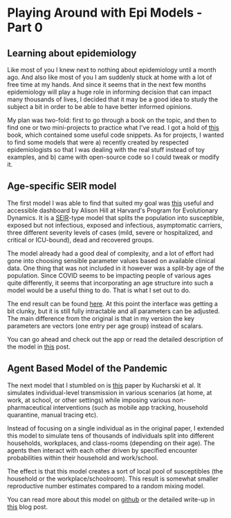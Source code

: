 # Playing Around with Epi Models - Part 0


## Learning about epidemiology

Like most of you I knew next to nothing about epidemiology until a month ago. And also like most of you I am suddenly stuck at home with a lot of free time at my hands. And since it seems that in the next few months epidemiology will play a huge role in informing decision that can impact many thousands of lives, I decided that it may be a good idea to study the subject a bit in order to be able to have better informed opinions.

My plan was two-fold: first to go through a book on the topic, and then to find one or two mini-projects to practice what I've read. I got a hold of [this](https://www.springer.com/gp/book/9783319974866) book, which contained some useful code snippets. As for projects, I wanted to find some models that were a) recently created by respected epidemiologists so that I was dealing with the real stuff instead of toy examples, and b) came with open-source code so I could tweak or modify it.

## Age-specific SEIR model

The first model I was able to find that suited my goal was [this](https://alhill.shinyapps.io/COVID19seir/) useful and accessible dashboard by Alison Hill at Harvard's Program for Evolutionary Dynamics. It is a [SEIR](https://en.wikipedia.org/wiki/Compartmental_models_in_epidemiology)-type model that splits the population into susceptible, exposed but not infectious, exposed and infectious, asymptomatic carriers, three different severity levels of cases (mild, severe or hospitalized, and critical or ICU-bound), dead and recovered groups. 

The model already had a good deal of complexity, and a lot of effort had gone into choosing sensible parameter values based on available clinical data. One thing that was not included in it however was a split-by age of the population. 
Since COVID seems to be impacting people of various ages quite differently, it seems that incorporating an age structure into such a model would be a useful thing to do. That is what I set out to do. 

The end result can be found [here](https://demirev.shinyapps.io/SIRinterventions/). At this point the interface was getting a bit clunky, but it is still fully intractable and all parameters can be adjusted. The main difference from the original is that in my version the key parameters are vectors (one entry per age group) instead of scalars.

You can go ahead and check out the app or read the detailed description of the model in [this]() post.

## Agent Based Model of the Pandemic

The next model that I stumbled on is [this](https://www.thelancet.com/journals/laninf/article/PIIS1473-3099(20)30457-6/fulltext) paper by Kucharski et al. It simulates individual-level transmission in various scenarios (at home, at work, at school, or other settings) while imposing various non-pharmaceutical interventions (such as mobile app tracking, household quarantine, manual tracing etc).

Instead of focusing on a single individual as in the original paper, I extended this model to simulate tens of thousands of individuals split into different households, workplaces, and class-rooms (depending on their age). The agents then interact with each other driven by specified encounter probabilities within their household and work/school.

The effect is that this model creates a sort of local pool of susceptibles (the household or the workplace/schoolroom). This result is somewhat smaller reproductive number estimates compared to a random mixing model.

You can read more about this model on [github](https://github.com/demirev/2020-cov-abm) or the detailed write-up in [this]() blog post.

